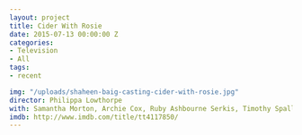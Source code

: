 ```yaml
---
layout: project
title: Cider With Rosie
date: 2015-07-13 00:00:00 Z
categories:
- Television
- All
tags:
- recent

img: "/uploads/shaheen-baig-casting-cider-with-rosie.jpg"
director: Philippa Lowthorpe
with: Samantha Morton, Archie Cox, Ruby Ashbourne Serkis, Timothy Spall
imdb: http://www.imdb.com/title/tt4117850/
---
```


